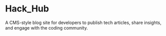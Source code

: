 # Hack_Hub
A CMS-style blog site for developers to publish tech articles, share insights, and engage with the coding community.
